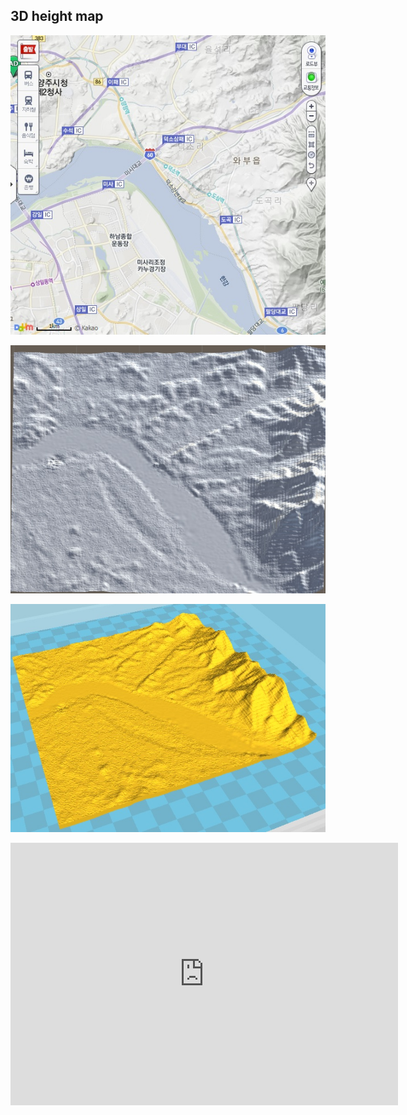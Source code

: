 
## 3D height map

![](/img/blender/docso02.jpg)

![](/img/blender/docso01.jpg)

![](/img/blender/docso03.jpg)

<script src="https://embed.github.com/view/3d/makeduck/makeduck.github.io/master/img/blender/terrain_docso.stl"></script>

<iframe height='420' width='620' frameborder='0' src='https://render.githubusercontent.com/view/3d?url=https://raw.githubusercontent.com/makeduck/makeduck.github.io/master/img/blender/terrain_docso.stl' title='terrain_docso.stl'></iframe>